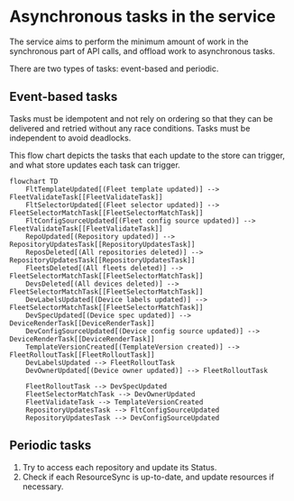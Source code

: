 # Asynchronous tasks in the service

The service aims to perform the minimum amount of work in the synchronous part of API calls, and offload work to asynchronous tasks.

There are two types of tasks: event-based and periodic.

## Event-based tasks

Tasks must be idempotent and not rely on ordering so that they can be delivered and retried without any race conditions.
Tasks must be independent to avoid deadlocks.

This flow chart depicts the tasks that each update to the store can trigger, and what store updates each task can trigger.

```mermaid
flowchart TD
    FltTemplateUpdated[(Fleet template updated)] --> FleetValidateTask[[FleetValidateTask]]
    FltSelectorUpdated[(Fleet selector updated)] --> FleetSelectorMatchTask[[FleetSelectorMatchTask]]
    FltConfigSourceUpdated[(Fleet config source updated)] --> FleetValidateTask[[FleetValidateTask]]
    RepoUpdated[(Repository updated)] --> RepositoryUpdatesTask[[RepositoryUpdatesTask]]
    ReposDeleted[(All repositories deleted)] --> RepositoryUpdatesTask[[RepositoryUpdatesTask]]
    FleetsDeleted[(All fleets deleted)] --> FleetSelectorMatchTask[[FleetSelectorMatchTask]]
    DevsDeleted[(All devices deleted)] --> FleetSelectorMatchTask[[FleetSelectorMatchTask]]
    DevLabelsUpdated[(Device labels updated)] --> FleetSelectorMatchTask[[FleetSelectorMatchTask]]
    DevSpecUpdated[(Device spec updated)] --> DeviceRenderTask[[DeviceRenderTask]]
    DevConfigSourceUpdated[(Device config source updated)] --> DeviceRenderTask[[DeviceRenderTask]]
    TemplateVersionCreated[(TemplateVersion created)] --> FleetRolloutTask[[FleetRolloutTask]]
    DevLabelsUpdated --> FleetRolloutTask
    DevOwnerUpdated[(Device owner updated)] --> FleetRolloutTask

    FleetRolloutTask --> DevSpecUpdated
    FleetSelectorMatchTask --> DevOwnerUpdated
    FleetValidateTask --> TemplateVersionCreated
    RepositoryUpdatesTask --> FltConfigSourceUpdated
    RepositoryUpdatesTask --> DevConfigSourceUpdated
```

## Periodic tasks

1. Try to access each repository and update its Status.
1. Check if each ResourceSync is up-to-date, and update resources if necessary.
